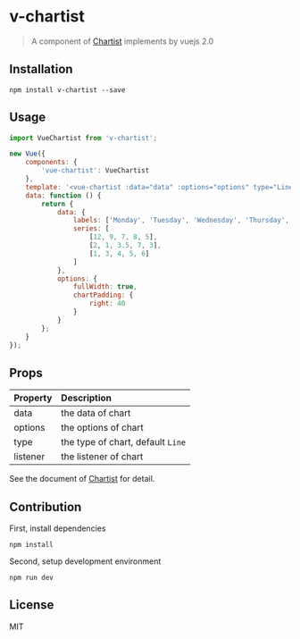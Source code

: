 # v-chartist
> A component of [Chartist](https://gionkunz.github.io/chartist-js) implements by vuejs 2.0

## Installation
```
npm install v-chartist --save
```

## Usage
``` javascript
import VueChartist from 'v-chartist';

new Vue({
    components: {
        'vue-chartist': VueChartist
    },
    template: '<vue-chartist :data="data" :options="options" type="Line"></vue-chartist>',
    data: function () {
        return {
            data: {
                labels: ['Monday', 'Tuesday', 'Wednesday', 'Thursday', 'Friday'],
                series: [
                    [12, 9, 7, 8, 5],
                    [2, 1, 3.5, 7, 3],
                    [1, 3, 4, 5, 6]
                ]
            },
            options: {
                fullWidth: true,
                chartPadding: {
                    right: 40
                }
            }
        };
    }
});
```

## Props
| Property | Description |
|:--|:--|
| data | the data of chart |
| options | the options of chart |
| type | the type of chart, default `Line` |
| listener| the listener of chart |

See the document of [Chartist](https://gionkunz.github.io/chartist-js/api-documentation.html) for detail.

## Contribution
First, install dependencies
```
npm install
```
Second, setup development environment
```
npm run dev
```

## License
MIT
